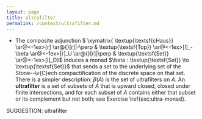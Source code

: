 ```yaml
---
layout: page
title: ultrafilter
permalink: /context/ultrafilter.md
---
```

-  The composite adjunction
$ \xymatrix{ \textup{\textsf{cHaus}} \ar@<-1ex>[r] \ar@{}[r]|-\perp & \textup{\textsf{Top}} \ar@<-1ex>[l]_-\beta \ar@<-1ex>[r]_U \ar@{}[r]|\perp & \textup{\textsf{Set}} \ar@<-1ex>[l]_D}$ induces a monad $\beta : \textup{\textsf{Set}} \to \textup{\textsf{Set}}$ that sends a set to the underlying set of the Stone--\v{C}ech compactification of the discrete space on that set. There is a simpler description: $\beta(A)$ is the set of ultrafilters on $A$. An **ultrafilter** is a set of subsets of $A$ that is upward closed, closed under finite intersections, and for each subset of $A$ contains either that subset or its complement but not both; see Exercise \ref{exc:ultra-monad}.

SUGGESTION: ultrafilter